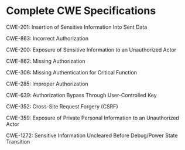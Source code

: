 

# Complete CWE Specifications

CWE-201: Insertion of Sensitive Information Into Sent Data

CWE-863: Incorrect Authorization

CWE-200: Exposure of Sensitive Information to an Unauthorized Actor

CWE-862: Missing Authorization

CWE-306: Missing Authentication for Critical Function

CWE-285: Improper Authorization

CWE-639: Authorization Bypass Through User-Controlled Key

CWE-352: Cross-Site Request Forgery (CSRF)

CWE-359: Exposure of Private Personal Information to an Unauthorized Actor

CWE-1272: Sensitive Information Uncleared Before Debug/Power State Transition